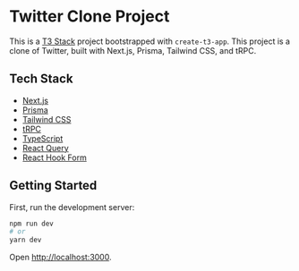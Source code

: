# Twitter Clone Project

This is a [T3 Stack](https://create.t3.gg/) project bootstrapped with `create-t3-app`. This project is a clone of Twitter, built with Next.js, Prisma, Tailwind CSS, and tRPC.

## Tech Stack

- [Next.js](https://nextjs.org/)
- [Prisma](https://www.prisma.io/)
- [Tailwind CSS](https://tailwindcss.com/)
- [tRPC](https://trpc.io/)
- [TypeScript](https://www.typescriptlang.org/)
- [React Query](https://react-query.tanstack.com/)
- [React Hook Form](https://react-hook-form.com/)

## Getting Started

First, run the development server:

```bash
npm run dev
# or
yarn dev
```

Open [http://localhost:3000](http://localhost:3000).
